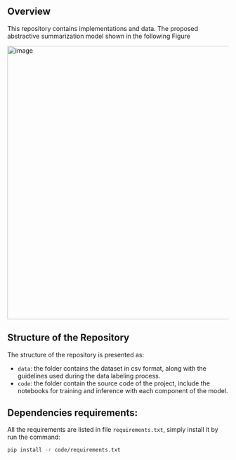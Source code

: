 ## Overview
This repository contains implementations and data. The proposed abstractive summarization model shown in the following Figure

<img width="672" height="622" alt="image" src="https://github.com/user-attachments/assets/d817fd01-7228-4fb5-aa75-9f5ff3fc2fbe" />


## Structure of the Repository
The structure of the repository is presented as:
- `data`: the folder contains the dataset in csv format, along with the guidelines used during the data labeling process.
- `code`: the folder contain the source code of the project, include the notebooks for training and inference with each component of the model.

## Dependencies requirements:
All the requirements are listed in file `requirements.txt`, simply install it by run the command:
```bash
pip install -r code/requirements.txt
```

